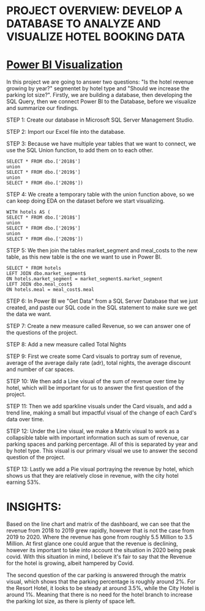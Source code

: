 # PROJECT OVERVIEW: DEVELOP A DATABASE TO ANALYZE AND VISUALIZE HOTEL BOOKING DATA

# [Power BI Visualization](https://app.powerbi.com/Redirect?action=OpenReport&appId=eeaeff4c-a31f-428b-b715-94f43b4b6255&reportObjectId=f182c83b-cd96-4a76-91ab-a67004188886&ctid=d05bc23a-4bdc-426f-b7f9-fede45cfbd56&reportPage=89cab110b6d868201da1&pbi_source=appShareLink&portalSessionId=924aa473-1ee2-4b98-bdaa-3b3f11e3611f)

In this project we are going to answer two questions: "Is the hotel revenue growing by year?" segmentet by hotel type and "Should we increase the parking lot size?". Firstly, we are building a database, then developing the SQL Query, then we connect Power BI to the Database, before we visualize and summarize our findings. 

STEP 1: Create our database in Microsoft SQL Server Management Studio.

STEP 2: Import our Excel file into the database.

STEP 3: Because we have multiple year tables that we want to connect, we use the SQL Union function, to add them on to each other.
	
	SELECT * FROM dbo.['2018$']
	union
	SELECT * FROM dbo.['2019$']
	union
	SELECT * FROM dbo.['2020$'])

STEP 4: We create a temporary table with the union function above, so we can keep doing EDA on the dataset before we start visualizing.
	
	WITH hotels AS (
	SELECT * FROM dbo.['2018$']
	union
	SELECT * FROM dbo.['2019$']
	union
	SELECT * FROM dbo.['2020$'])

STEP 5: We then join the tables market_segment and meal_costs to the new table, as this new table is the one we want to use in Power BI.
	
	SELECT * FROM hotels
	LEFT JOIN dbo.market_segment$ 
	ON hotels.market_segment = market_segment$.market_segment
	LEFT JOIN dbo.meal_cost$
	ON hotels.meal = meal_cost$.meal


STEP 6: In Power BI we "Get Data" from a SQL Server Database that we just created, and paste our SQL code in the SQL statement to make sure we get the data we want. 

STEP 7: Create a new measure called Revenue, so we can answer one of the questions of the project. 

STEP 8: Add a new measure called Total Nights

STEP 9: First we create some Card visuals to portray sum of revenue, average of the average daily rate (adr), total nights, the average discount and number of car spaces. 

STEP 10: We then add a Line visual of the sum of revenue over time by hotel, which will be important for us to answer the first question of the project.

STEP 11: Then we add sparkline visuals under the Card visuals, and add a trend line, making a small but impactful visual of the change of each Card's data over time.

STEP 12: Under the Line visual, we make a Matrix visual to work as a collapsible table with important information such as sum of revenue, car parking spaces and parking percentage. All of this is separated by year and by hotel type. This visual is our primary visual we use to answer the second question of the project. 

STEP 13: Lastly we add a Pie visual portraying the revenue by hotel, which shows us that they are relatively close in revenue, with the city hotel earning 53%.

# INSIGHTS: 
Based on the line chart and matrix of the dashboard, we can see that the revenue from 2018 to 2019 grew rapidly, however that is not the case from 2019 to 2020. Where the revenue has gone from roughly 5.5 Million to 3.5 Million. At first glance one could argue that the revenue is declining, however its important to take into account the situation in 2020 being peak covid. With this situation in mind, I believe it's fair to say that the Revenue for the hotel is growing, albeit hampered by Covid. 

The second question of the car parking is answered through the matrix visual, which shows that the parking percentage is roughly around 2%. For the Resort Hotel, it looks to be steady at around 3.5%, while the City Hotel is around 1%. Meaning that there is no need for the hotel branch to increase the parking lot size, as there is plenty of space left.
